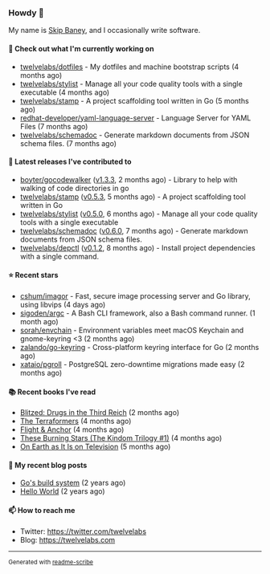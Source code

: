 ### Howdy 👋

My name is [Skip Baney](https://twelvelabs.com), and I occasionally write software.

#### 👷 Check out what I'm currently working on

- [twelvelabs/dotfiles](https://github.com/twelvelabs/dotfiles) - My dotfiles and machine bootstrap scripts  (4 months ago)
- [twelvelabs/stylist](https://github.com/twelvelabs/stylist) - Manage all your code quality tools with a single executable (4 months ago)
- [twelvelabs/stamp](https://github.com/twelvelabs/stamp) - A project scaffolding tool written in Go (5 months ago)
- [redhat-developer/yaml-language-server](https://github.com/redhat-developer/yaml-language-server) - Language Server for YAML Files (7 months ago)
- [twelvelabs/schemadoc](https://github.com/twelvelabs/schemadoc) - Generate markdown documents from JSON schema files. (7 months ago)

#### 🔭 Latest releases I've contributed to

- [boyter/gocodewalker](https://github.com/boyter/gocodewalker) ([v1.3.3](https://github.com/boyter/gocodewalker/releases/tag/v1.3.3), 2 months ago) - Library to help with walking of code directories in go
- [twelvelabs/stamp](https://github.com/twelvelabs/stamp) ([v0.5.3](https://github.com/twelvelabs/stamp/releases/tag/v0.5.3), 5 months ago) - A project scaffolding tool written in Go
- [twelvelabs/stylist](https://github.com/twelvelabs/stylist) ([v0.5.0](https://github.com/twelvelabs/stylist/releases/tag/v0.5.0), 6 months ago) - Manage all your code quality tools with a single executable
- [twelvelabs/schemadoc](https://github.com/twelvelabs/schemadoc) ([v0.6.0](https://github.com/twelvelabs/schemadoc/releases/tag/v0.6.0), 7 months ago) - Generate markdown documents from JSON schema files.
- [twelvelabs/depctl](https://github.com/twelvelabs/depctl) ([v0.1.2](https://github.com/twelvelabs/depctl/releases/tag/v0.1.2), 8 months ago) - Install project dependencies with a single command.

#### ⭐ Recent stars

- [cshum/imagor](https://github.com/cshum/imagor) - Fast, secure image processing server and Go library, using libvips (4 days ago)
- [sigoden/argc](https://github.com/sigoden/argc) - A Bash CLI framework, also a Bash command runner. (1 month ago)
- [sorah/envchain](https://github.com/sorah/envchain) - Environment variables meet macOS Keychain and gnome-keyring &lt;3 (2 months ago)
- [zalando/go-keyring](https://github.com/zalando/go-keyring) - Cross-platform keyring interface for Go (2 months ago)
- [xataio/pgroll](https://github.com/xataio/pgroll) - PostgreSQL zero-downtime migrations made easy (2 months ago)

#### 📚 Recent books I've read

- [Blitzed: Drugs in the Third Reich](https://www.goodreads.com/review/show/1827909175?utm_medium=api&amp;utm_source=rss) (2 months ago)
- [The Terraformers](https://www.goodreads.com/review/show/5818779700?utm_medium=api&amp;utm_source=rss) (4 months ago)
- [Flight &amp; Anchor](https://www.goodreads.com/review/show/6371038308?utm_medium=api&amp;utm_source=rss) (4 months ago)
- [These Burning Stars (The Kindom Trilogy #1)](https://www.goodreads.com/review/show/6141288905?utm_medium=api&amp;utm_source=rss) (4 months ago)
- [On Earth as It Is on Television](https://www.goodreads.com/review/show/5308338220?utm_medium=api&amp;utm_source=rss) (5 months ago)

#### 📜 My recent blog posts

- [Go&#39;s build system](https://twelvelabs.com/2023/01/02/go-build-system/) (2 years ago)
- [Hello World](https://twelvelabs.com/2022/11/20/hello-world/) (2 years ago)

#### 📫 How to reach me

- Twitter: <https://twitter.com/twelvelabs>
- Blog: <https://twelvelabs.com>

---

<sup>Generated with [readme-scribe](https://github.com/muesli/readme-scribe)</sup>
